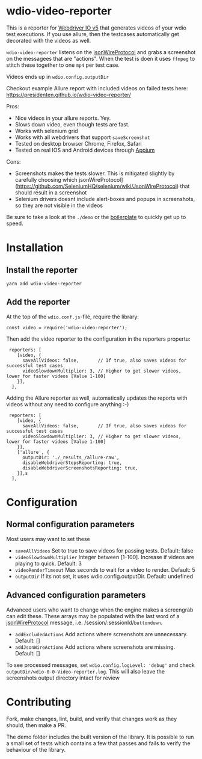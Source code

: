 wdio-video-reporter
===================

This is a reporter for [Webdriver IO v5](https://webdriver.io/) that generates videos of your wdio test executions. If you use allure, then the testcases automatically get decorated with the videos as well.

`wdio-video-reporter` listens on the [jsonWireProtocol](https://github.com/SeleniumHQ/selenium/wiki/JsonWireProtocol) and grabs a screenshot on the messagees that are "actions". When the test is doen it uses `ffmpeg` to stitch these together to one `mp4` per test case.

Videos ends up in `wdio.config.outputDir`

Checkout example Allure report with included videos on failed tests here:
https://presidenten.github.io/wdio-video-reporter/

Pros:
- Nice videos in your allure reports. Yey.
- Slows down video, even though tests are fast.
- Works with selenium grid
- Works with all webdrivers that support `saveScreenshot`
- Tested on desktop browser Chrome, Firefox, Safari
- Tested on real IOS and Android devices through [Appium](http://appium.io/docs/en/about-appium/getting-started/)

Cons:
- Screenshots makes the tests slower. This is mitigated slightly by carefully choosing which jsonWireProtocol](https://github.com/SeleniumHQ/selenium/wiki/JsonWireProtocol) that should result in a screenshot
- Selenium drivers doesnt include alert-boxes and popups in screenshots, so they are not visible in the videos


Be sure to take a look at the `./demo` or the [boilerplate](https://github.com/presidenten/WebdriverIO-wdio-v5-boilerplate-with-videos-and-docker) to quickly get up to speed.


Installation
============

Install the reporter
--------------------

`yarn add wdio-video-reporter`


Add the reporter 
----------------

At the top of the `wdio.conf.js`-file, require the library:
```
const video = require('wdio-video-reporter');
```

Then add the video reporter to the configuration in the reporters propertu:

```
 reporters: [
    [video, {
      saveAllVideos: false,       // If true, also saves videos for successful test cases
      videoSlowdownMultiplier: 3, // Higher to get slower videos, lower for faster videos [Value 1-100]
    }],
  ],
```

Adding the Allure reporter as well, automatically updates the reports with videos without any need to configure anything :-)

```
 reporters: [
    [video, {
      saveAllVideos: false,       // If true, also saves videos for successful test cases
      videoSlowdownMultiplier: 3, // Higher to get slower videos, lower for faster videos [Value 1-100]
    }],
    ['allure', {
      outputDir: './_results_/allure-raw',
      disableWebdriverStepsReporting: true,
      disableWebdriverScreenshotsReporting: true,
    }],s
  ],
```


Configuration
=============

Normal configuration parameters
-------------------------------

Most users may want to set these

- `saveAllVideos` Set to true to save videos for passing tests. Default: false
- `videoSlowdownMultiplier` Integer between [1-100]. Increase if videos are playing to quick. Default: 3
- `videoRenderTimeout` Max seconds to wait for a video to render. Default: 5
- `outputDir` If its not set, it uses wdio.config.outputDir. Default: undefined


Advanced configuration parameters
---------------------------------

Advanced users who want to change when the engine makes a screengrab can edit these. These arrays may be populated with the last word of a [jsonWireProtocol](https://github.com/SeleniumHQ/selenium/wiki/JsonWireProtocol) message, i.e. /session/:sessionId/`buttondown`.

- `addExcludedActions` Add actions where screenshots are unnecessary. Default: []
- `addJsonWireActions` Add actions where screenshots are missing. Default: []

To see processed messages, set `wdio.config.logLevel: 'debug'` and check `outputDir/wdio-0-0-Video-reporter.log`. This will also leave the screenshots output directory intact for review


Contributing
============

Fork, make changes, lint, build, and verify that changes work as they should, then make a PR.

The demo folder includes the built version of the library. 
It is possible to run a small set of tests which contains a few that passes and fails to verify the behaviour of the library.
